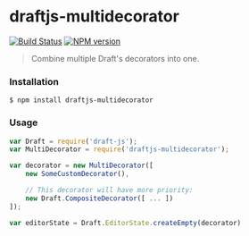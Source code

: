 # draftjs-multidecorator

[![Build Status](https://travis-ci.org/SamyPesse/draftjs-multidecorators.png?branch=master)](https://travis-ci.org/SamyPesse/draftjs-multidecorators)
[![NPM version](https://badge.fury.io/js/draftjs-multidecorators.svg)](http://badge.fury.io/js/draftjs-multidecorators)


> Combine multiple Draft's decorators into one.

### Installation

```
$ npm install draftjs-multidecorator
```

### Usage

```js
var Draft = require('draft-js');
var MultiDecorator = require('draftjs-multidecorator');

var decorator = new MultiDecorator([
    new SomeCustomDecorator(),

    // This decorator will have more priority:
    new Draft.CompositeDecorator([ ... ])
]);

var editorState = Draft.EditorState.createEmpty(decorator)
```